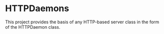 HTTPDaemons
======
This project provides the basis of any HTTP-based server class in the form of the HTTPDaemon class.